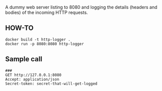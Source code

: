 A dummy web server listing to 8080 and logging the details (headers and bodies) of the incoming HTTP requests.

##  HOW-TO
```
docker build -t http-logger .
docker run -p 8080:8080 http-logger
```

## Sample call
```
###
GET http://127.0.0.1:8080
Accept: application/json
Secret-token: secret-that-will-get-logged
```
